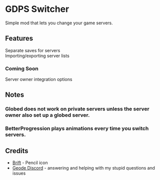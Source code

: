 # GDPS Switcher
Simple mod that lets you change your game servers.
## Features
Separate saves for servers\
Importing/exporting server lists
### Coming Soon
Server owner integration options
## Notes
### Globed does not work on private servers unless the server owner also set up a globed server.
### BetterProgression plays animations every time you switch servers.
## Credits
- [Brift](https://x.com/BriftXD) - Pencil icon
- [Geode Discord](https://discord.com/geode) - answering and helping with my stupid questions and issues
